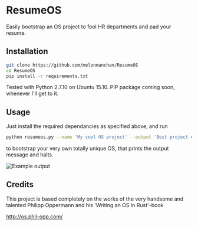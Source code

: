 # ResumeOS
Easily bootstrap an OS project to fool HR departments and pad your resume.

## Installation
```sh
git clone https://github.com/melonmanchan/ResumeOS
cd ResumeOS
pip install -r requirements.txt
```

Tested with Python 2.7.10 on Ubuntu 15.10. PIP package coming soon, whenever I'll get to it.

## Usage
Just install the required dependancies as specified above, and run

```sh
python resumeos.py --name 'My cool OS project' --output 'Best project ever!'
```

to bootstrap your very own totally unique OS, that prints the output message and halts.

![Example output](http://i.imgur.com/KClYFeI.png)

## Credits

This project is based completely on the works of the very handsome and talented Philipp Oppermann
and his 'Writing an OS in Rust'-book

http://os.phil-opp.com/

